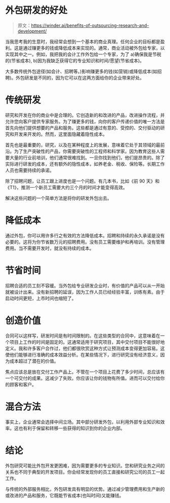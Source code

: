 # 外包研发的好处

> 原文：<https://winder.ai/benefits-of-outsourcing-research-and-development/>

当我思考我的生意时，我经常会想到一个基本的商业真理。任何企业的目标都是盈利。这是通过赚更多的钱或降低成本来实现的。通常，商业活动被外包给专家，以实现其中之一。例如，我把我的会计工作外包给一个专家，为了 a)确保我是节税的(节省成本), b)因为我缺乏获得它的专业知识和时间/愿望(节省成本)。

大多数传统外包途径(如会计、招聘等。)影响赚更多的钱(如营销)或降低成本(如招聘)。外包研发是不同的，因为它可以在这两方面给你的企业带来好处。

# 传统研发

研究和开发在你的商业中是合理的。它创造新的和改进的产品，改进操作流程，并允许您向客户提供专家服务。为了赚更多的钱，向你的客户传递价值的唯一方法是首先向他们提供想要的产品和服务。这些都是通过有意的、受控的、交付驱动的研究和开发来开发的。然而，这里面隐藏着隐性成本。

首先也是最重要的，研究，以及在某种程度上的发展，意味着它处于其领域的最前沿。为了生产突破性的产品，你需要突破性的工程师和科学家。因为教育这些人需要大量的行业前培训，他们通常很难找到。一旦你找到他们，他们是昂贵的。除了实际进行研发的成本，还有额外的隐性成本，如养老金、税收、保险等。长期工作人员也需要持续的承诺。

除了招聘问题，让员工跟上进度也是一个问题。有几本书，比如《前 90 天》和《T1》，推测一个新员工需要大约三个月的时间才能变得高效。

解决这些问题的一个简单方法是将你的研发外包出去。

# 降低成本

通过外包，你可以用许多行之有效的方法降低成本。招聘和持续的永久承诺是没有必要的。这将为你节省数万元的招聘费用。没有员工需要维护和再培训。没有管理费用。当不需要开发时，就没有持续的成本。

# 节省时间

招聘合适的员工刻不容缓。当外包给专业研发企业时，有价值的产品可以从一开始就被设计出来。没有新招聘的延误，因为工作人员已经经验丰富，训练有素。由于启动时间更短，上市时间也缩短了。

# 创造价值

合同可以这样写，研发时间是有时间限制的。在这些类型的合同中，这意味着在一个项目上工作的时间是固定的。这通常适用于研究项目，其中交付项目不能很好地定义。我和许多客户合作过，他们都很欣赏这种方式让预测成本变得更加容易。这使他们能够进行准确的成本效益分析。在某些情况下，进行研究没有经济意义，因为成本超过了潜在的价值。

焦点应该总是放在交付工作产品上。不管在一个项目上花费了多少时间，总应该有一个可交付的成果。这减少了失败。你应该让你的钱物有所值。进而可以交付给你的顾客和客户。

# 混合方法

事实上，企业通常会选择中间立场。其中部分研发外包，以利用外部专业知识和效率。这也有利于保留和转移一些获得的知识到你的企业内部。

# 结论

外包研究可能比外包开发更困难，因为需要更多的专业知识。您和研究业务之间的关系也不同于典型的开发项目。你会经常发现你的员工直接和研究公司的员工一起工作。

与传统的外部服务相比，外包研发具有明显的优势。通过减少管理费用和生产新的或改进的产品和服务，它既能节省成本(也叫时间)又能赚钱。